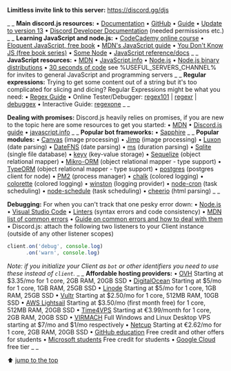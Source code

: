 **Limitless invite link to this server:**
https://discord.gg/djs

_ _
**Main discord.js resources:**
• [Documentation](https://discord.js.org/#/docs/discord.js/stable/general/welcome)
• [GitHub](https://github.com/discordjs/discord.js)
• [Guide](https://discordjs.guide/)
• [Update to version 13](https://discordjs.guide/additional-info/changes-in-v13.html)
• [Discord Developer Documentation](https://discord.com/developers/docs) (needed permissions etc.)
_ _
**Learning JavaScript and node.js:**
• [CodeCademy online course](https://www.codecademy.com/learn/introduction-to-javascript)
• [Eloquent JavaScript, free book](http://eloquentjavascript.net/)
• [MDN's JavaScript guide](https://developer.mozilla.org/en-US/docs/Web/JavaScript/Guide/Introduction)
• [You Don't Know JS (free book series)](https://github.com/getify/You-Dont-Know-JS)
• [Some Node](https://nodeschool.io/)
• [JavaScript reference/docs](https://developer.mozilla.org/en-US/docs/Web/JavaScript/Reference)
_ _
**JavaScript resources:**
• [MDN](https://developer.mozilla.org/en-US/docs/Web/JavaScript)
• [JavaScript.info](https://javascript.info/)
• [Node.js](https://nodejs.org/en/docs/)
• [Node.js binary distributions](https://github.com/nodesource/distributions)
• [30 seconds of code](https://www.30secondsofcode.org/js/)
see %USEFUL_SERVERS_CHANNEL% for invites to general JavaScript and programming servers
_ _
**Regular expressions:**
Trying to get some content out of a string but it's too complicated for slicing and dicing? Regular Expressions might be what you need:
• [Regex Guide](https://blog.bitsrc.io/a-beginners-guide-to-regular-expressions-regex-in-javascript-9c58feb27eb4)
• Online Tester/Debugger: [regex101](https://regex101.com/) | [regexr](http://regexr.com/) | [debuggex](https://www.debuggex.com/)
• Interactive Guide: [regexone](https://regexone.com/)
_ _

**Dealing with promises:**
Discord.js heavily relies on promises, if you are new to the topic here are some resources to get you started:
• [MDN](https://developer.mozilla.org/en-US/docs/Web/JavaScript/Guide/Using_promises)
• [Discord.js guide](https://discordjs.guide/additional-info/async-await.html)
• [javascript.info](https://javascript.info/async-await)
_ _
**Popular bot frameworks:**
•  [Sapphire](https://sapphirejs.dev)
_ _
**Popular modules:**
• [Canvas](https://www.npmjs.com/package/canvas) (image processing)
• [Jimp](https://www.npmjs.com/package/jimp) (image processing)
• [Luxon](https://www.npmjs.com/package/luxon) (date parsing)
• [DateFNS](https://www.npmjs.com/package/date-fns) (date parsing)
• [ms](https://www.npmjs.com/package/ms) (duration parsing)
• [Sqlite](https://www.npmjs.com/package/sqlite) (single file database)
• [keyv](https://www.npmjs.com/package/keyv) (key-value storage)
• [Sequelize](https://www.npmjs.com/package/sequelize) (object relational mapper)
• [Mikro-ORM](https://www.npmjs.com/package/mikro-orm) (object relational mapper - type support)
• [TypeORM](https://www.npmjs.com/package/typeorm) (object relational mapper - type support)
• [postgres](https://www.npmjs.com/package/postgres) (postgres client for node)
• [PM2](https://www.npmjs.com/package/pm2) (process manager)
• [chalk](https://www.npmjs.com/package/chalk) (colored logging)
• [colorette](https://www.npmjs.com/package/colorette) (colored logging)
• [winston](https://www.npmjs.com/package/winston) (logging provider)
• [node-cron](https://www.npmjs.com/package/node-cron) (task scheduling)
• [node-schedule](https://www.npmjs.com/package/node-schedule) (task scheduling)
• [cheerio](https://www.npmjs.com/package/cheerio) (html parsing)
_ _

**Debugging:**
For when you can't track that one pesky error down:
• [Node.js](https://nodejs.org/en/docs/guides/debugging-getting-started/)
• [Visual Studio Code](https://code.visualstudio.com/docs/nodejs/nodejs-debugging)
• [Linters](https://discordjs.guide/preparations/setting-up-a-linter.html) (syntax errors and code consistency)
• [MDN list of common errors](https://developer.mozilla.org/en-US/docs/Web/JavaScript/Reference/Errors)
• [Guide on common errors and how to deal with them](https://discordjs.guide/popular-topics/errors)
• Discord.js: attach the following two listeners to your Client instance (outside of any other listener scopes)
```js
client.on('debug', console.log)
      .on('warn', console.log)
```
*Note: if you initialize your Client as `bot` or other identifiers you need to use these instead of `client`.*
_ _
**Affordable hosting providers:**
• [OVH](https://www.ovh.com/us/vps/) Starting at $3.35/mo for 1 core, 2GB RAM, 20GB SSD
• [DigitalOcean](https://www.digitalocean.com/) Starting at $5/mo for 1 core, 1GB RAM, 25GB SSD
• [Linode](https://www.linode.com/) Starting at $5/mo for 1 core, 1GB RAM, 25GB SSD
• [Vultr](https://www.vultr.com/) Starting at $2.50/mo for 1 core, 512MB RAM, 10GB SSD
• [AWS Lightsail](https://amazonlightsail.com/) Starting at $3.50/mo (first month free) for 1 core, 512MB RAM, 20GB SSD
• [Time4VPS](https://www.time4vps.eu/) Starting at €3.99/month for 1 core, 2GB RAM, 20GB SSD
• [VIRMACH](https://virmach.com/) Full Windows and Linux Desktop VPS starting at $7/mo and $1/mo respectively
• [Netcup](https://www.netcup.eu/) Starting at €2.62/mo for 1 core, 2GB RAM, 20GB SSD
• [GitHub education](https://education.github.com/pack) Free credit and other offers for students
• [Microsoft students](https://azure.microsoft.com/en-us/free/students/) Free credit for students
• [Google Cloud](https://cloud.google.com/free) free tier
_ _

⬆ [jump to the top](%JUMP_TO_TOP%)